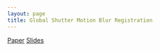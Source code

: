 ```yaml
---
layout: page
title: Global Shutter Motion Blur Registration
---
```


[Paper]("../pdf/2014_cvprw.pdf")
[Slides]("../pdf/2014_cvprw_present.pdf")

